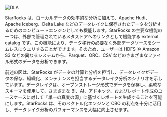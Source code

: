 ![DLA](../1.1-8-dla.png)

StarRocks は、ローカルデータの効率的な分析に加えて、Apache Hudi、Apache Iceberg、Delta Lake などのデータレイクに保存されたデータを分析するためのコンピュートエンジンとしても機能します。StarRocks の主要な機能の一つは、外部で管理されているメタストアへのリンクとして機能する external catalog です。この機能により、データ移行の必要なく外部データソースをシームレスにクエリすることができます。そのため、ユーザーは HDFS や Amazon S3 などの異なるシステムから、Parquet、ORC、CSV などのさまざまなファイル形式のデータを分析できます。

前述の図は、StarRocks がデータの計算と分析を担当し、データレイクがデータの保存、組織化、メンテナンスを担当するデータレイク分析のシナリオを示しています。データレイクは、オープンストレージ形式でデータを保存し、柔軟なスキーマを使用して、さまざまな BI、AI、アドホック、およびレポート作成のユースケースに対して「単一の真実の源」に基づくレポートを生成することを可能にします。StarRocks は、そのベクトル化エンジンと CBO の利点を十分に活用し、データレイク分析のパフォーマンスを大幅に向上させます。